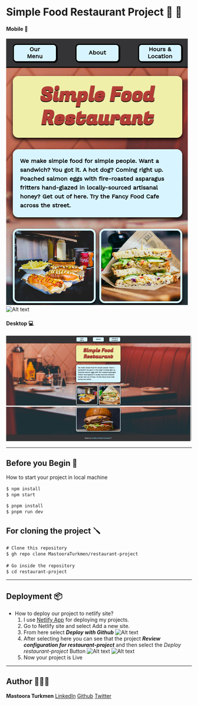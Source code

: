 # Simple Food Restaurant Project 🍔 🌭



#### Mobile 📱

![Alt text](./images/mobile-screenshot.png)
![Alt text](./images/mobile-screenshot-1.png)



#### Desktop 💻

![Alt text](./images/desktop-screenshot.png)
![Alt text](./images/desktop-screenshot-1.png)


------



## Before you Begin 🔨

How to start your project in local machine

```
$ npm install
$ npm start
````

```
$ pnpm install
$ pnpm run dev
```

## For cloning the project 🪛

```
# Clone this repository
$ gh repo clone MastooraTurkmen/restaurant-project

# Go inside the repository
$ cd restaurant-project

```

------

## Deployment 📦

+ How to deploy our project to netlify site?
   1. I use [Netlify App](https://app.netlify.com/) for deploying my projects.
   2. Go to Netlify site and select Add a new site.
   3. From here select **_Deploy with Github_**
       ![Alt text](./images/image.png)
   4. After selecting here you can see that the project **_Review configuration for restaurant-project_** and then select the _Deploy restaurant-project_ Button
       ![Alt text](./images/image-1.png)
       ![Alt text](./images/image-2.png)
   5. Now your project is Live



------


## Author 👩🏻‍💻 

**Mastoora Turkmen**  [LinkedIn](https://www.linkedin.com/in/mastoora-turkmen/) [Github](https://github.com/MastooraTurkmen/) 
[Twitter](https://twitter.com/MastooraJ22)
